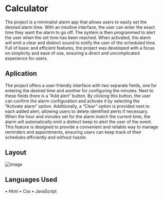 # Calculator

<p>The project is a minimalist alarm app that allows users to easily set the desired alarm time. With an intuitive interface, the user can enter the exact time they want the alarm to go off. The system is then programmed to alert the user when the set time has been reached. When activated, the alarm will emit a clear and distinct sound to notify the user of the scheduled time. Full of basic and efficient features, the project was developed with a focus on simplicity and ease of use, ensuring a direct and uncomplicated experience for users.</p>

## Aplication
The project offers a user-friendly interface with two separate fields, one for entering the desired time and another for configuring the minutes. Next to these fields there is a “Add alert” button. By clicking this button, the user can confirm the alarm configuration and activate it by selecting the “Activate alarm” option. Additionally, a “Clear” option is provided next to each added alert, allowing users to delete identified alerts if necessary.
When the hour and minutes set for the alarm match the current time, the alarm will automatically emit a distinct beep to alert the user of the event. This feature is designed to provide a convenient and reliable way to manage reminders and appointments, ensuring users can keep track of their schedules efficiently and without hassle.

## Layout
![image](https://github.com/lucasrsnd/Alarme/assets/144551298/b30494ea-2d8e-4224-834d-9e33dab066b8)

## Languages ​​Used
• Html
• Css
• JavaScript
